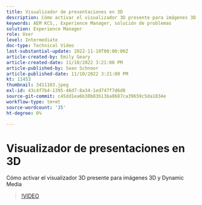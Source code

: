 ```yaml
---
title: Visualizador de presentaciones en 3D
description: Cómo activar el visualizador 3D presente para imágenes 3D y Dynamic Media
keywords: AEM KCS,, Experience Manager, solución de problemas
solution: Experience Manager
role: User
level: Intermediate
doc-type: Technical Video
last-substantial-update: 2022-11-10T00:00:00Z
article-created-by: Emily Geary
article-created-date: 11/10/2022 3:21:00 PM
article-published-by: Sean Schnoor
article-published-date: 11/10/2022 3:21:00 PM
kt: 11453
thumbnail: 3411103.jpeg
exl-id: 43c4f7b4-1395-46d7-8a34-1ed747f7d6d8
source-git-commit: c45dd1ea6b30b83b13ba8687ca39659c5da1834e
workflow-type: tm+mt
source-wordcount: '35'
ht-degree: 0%

---
```


# Visualizador de presentaciones en 3D

Cómo activar el visualizador 3D presente para imágenes 3D y Dynamic Media


>[!VIDEO](https://video.tv.adobe.com/v/3411103/?quality=12&learn=on)

